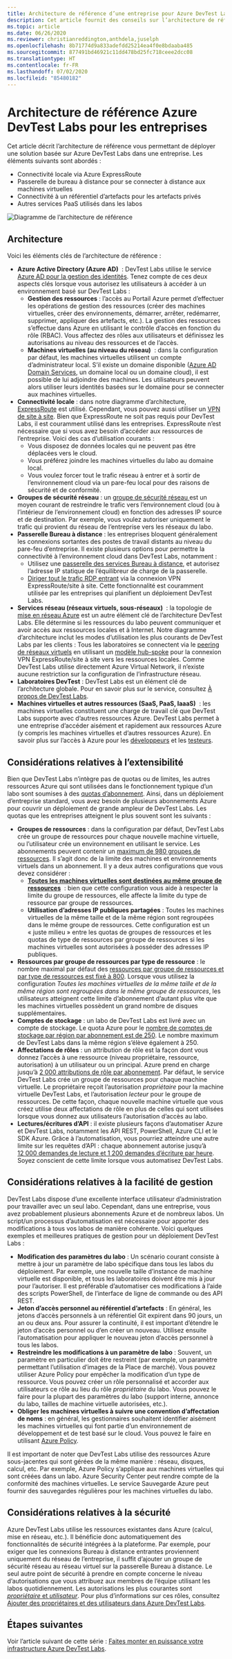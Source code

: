 ```yaml
---
title: Architecture de référence d’une entreprise pour Azure DevTest Labs
description: Cet article fournit des conseils sur l’architecture de référence pour Azure DevTest Labs dans une entreprise.
ms.topic: article
ms.date: 06/26/2020
ms.reviewer: christianreddington,anthdela,juselph
ms.openlocfilehash: 8b71774d9a833adefdd25214ea4f0e8bdaaba485
ms.sourcegitcommit: 877491bd46921c11dd478bd25fc718ceee2dcc08
ms.translationtype: HT
ms.contentlocale: fr-FR
ms.lasthandoff: 07/02/2020
ms.locfileid: "85480182"
---
```

# <a name="azure-devtest-labs-reference-architecture-for-enterprises"></a>Architecture de référence Azure DevTest Labs pour les entreprises
Cet article décrit l’architecture de référence vous permettant de déployer une solution basée sur Azure DevTest Labs dans une entreprise. Les éléments suivants sont abordés :
- Connectivité locale via Azure ExpressRoute
- Passerelle de bureau à distance pour se connecter à distance aux machines virtuelles
- Connectivité à un référentiel d’artefacts pour les artefacts privés
- Autres services PaaS utilisés dans les labos

![Diagramme de l’architecture de référence](./media/devtest-lab-reference-architecture/reference-architecture.png)

## <a name="architecture"></a>Architecture
Voici les éléments clés de l’architecture de référence :

- **Azure Active Directory (Azure AD)**  : DevTest Labs utilise le service [Azure AD pour la gestion des identités](../active-directory/fundamentals/active-directory-whatis.md). Tenez compte de ces deux aspects clés lorsque vous autorisez les utilisateurs à accéder à un environnement basé sur DevTest Labs :
    - **Gestion des ressources** : l’accès au Portail Azure permet d’effectuer les opérations de gestion des ressources (créer des machines virtuelles, créer des environnements, démarrer, arrêter, redémarrer, supprimer, appliquer des artefacts, etc.). La gestion des ressources s’effectue dans Azure en utilisant le contrôle d’accès en fonction du rôle (RBAC). Vous affectez des rôles aux utilisateurs et définissez les autorisations au niveau des ressources et de l’accès.
    - **Machines virtuelles (au niveau du réseau)**  : dans la configuration par défaut, les machines virtuelles utilisent un compte d’administrateur local. S’il existe un domaine disponible ([Azure AD Domain Services](../active-directory-domain-services/overview.md), un domaine local ou un domaine cloud), il est possible de lui adjoindre des machines. Les utilisateurs peuvent alors utiliser leurs identités basées sur le domaine pour se connecter aux machines virtuelles.
- **Connectivité locale** : dans notre diagramme d’architecture, [ExpressRoute](../expressroute/expressroute-introduction.md) est utilisé. Cependant, vous pouvez aussi utiliser un [VPN de site à site](../vpn-gateway/vpn-gateway-about-vpn-gateway-settings.md). Bien que ExpressRoute ne soit pas requis pour DevTest Labs, il est couramment utilisé dans les entreprises. ExpressRoute n’est nécessaire que si vous avez besoin d’accéder aux ressources de l’entreprise. Voici des cas d’utilisation courants :
    - Vous disposez de données locales qui ne peuvent pas être déplacées vers le cloud.
    - Vous préférez joindre les machines virtuelles du labo au domaine local.
    - Vous voulez forcer tout le trafic réseau à entrer et à sortir de l’environnement cloud via un pare-feu local pour des raisons de sécurité et de conformité.
- **Groupes de sécurité réseau** : un [groupe de sécurité réseau ](../virtual-network/security-overview.md) est un moyen courant de restreindre le trafic vers l’environnement cloud (ou à l’intérieur de l’environnement cloud) en fonction des adresses IP source et de destination. Par exemple, vous voulez autoriser uniquement le trafic qui provient du réseau de l’entreprise vers les réseaux du labo.
- **Passerelle Bureau à distance** : les entreprises bloquent généralement les connexions sortantes des postes de travail distants au niveau du pare-feu d’entreprise. Il existe plusieurs options pour permettre la connectivité à l’environnement cloud dans DevTest Labs, notamment :
  - Utilisez une [passerelle des services Bureau à distance](/windows-server/remote/remote-desktop-services/desktop-hosting-logical-architecture), et autorisez l’adresse IP statique de l’équilibreur de charge de la passerelle.
  - [Diriger tout le trafic RDP entrant](../vpn-gateway/vpn-gateway-forced-tunneling-rm.md) via la connexion VPN ExpressRoute/site à site. Cette fonctionnalité est couramment utilisée par les entreprises qui planifient un déploiement DevTest Labs.
- **Services réseau (réseaux virtuels, sous-réseaux)**  : la topologie de [mise en réseau Azure](../networking/networking-overview.md) est un autre élément clé de l’architecture DevTest Labs. Elle détermine si les ressources du labo peuvent communiquer et avoir accès aux ressources locales et à Internet. Notre diagramme d’architecture inclut les modes d’utilisation les plus courants de DevTest Labs par les clients : Tous les laboratoires se connectent via le [peering de réseaux virtuels](../virtual-network/virtual-network-peering-overview.md) en utilisant un [modèle hub-spoke](/azure/architecture/reference-architectures/hybrid-networking/hub-spoke) pour la connexion VPN ExpressRoute/site à site vers les ressources locales. Comme DevTest Labs utilise directement Azure Virtual Network, il n’existe aucune restriction sur la configuration de l’infrastructure réseau.
- **Laboratoires DevTest** :  DevTest Labs est un élément clé de l’architecture globale. Pour en savoir plus sur le service, consultez [À propos de DevTest Labs](devtest-lab-overview.md).
- **Machines virtuelles et autres ressources (SaaS, PaaS, IaaaS)**  :  les machines virtuelles constituent une charge de travail clé que DevTest Labs supporte avec d’autres ressources Azure. DevTest Labs permet à une entreprise d’accéder aisément et rapidement aux ressources Azure (y compris les machines virtuelles et d’autres ressources Azure). En savoir plus sur l’accès à Azure pour les [développeurs](devtest-lab-developer-lab.md) et les [testeurs](devtest-lab-test-env.md).

## <a name="scalability-considerations"></a>Considérations relatives à l’extensibilité
Bien que DevTest Labs n’intègre pas de quotas ou de limites, les autres ressources Azure qui sont utilisées dans le fonctionnement typique d’un labo sont soumises à des [quotas d’abonnement](../azure-resource-manager/management/azure-subscription-service-limits.md). Ainsi, dans un déploiement d’entreprise standard, vous avez besoin de plusieurs abonnements Azure pour couvrir un déploiement de grande ampleur de DevTest Labs. Les quotas que les entreprises atteignent le plus souvent sont les suivants :

- **Groupes de ressources** : dans la configuration par défaut, DevTest Labs crée un groupe de ressources pour chaque nouvelle machine virtuelle, ou l’utilisateur crée un environnement en utilisant le service. Les abonnements peuvent contenir un [maximum de 980 groupes de ressources](../azure-resource-manager/management/azure-subscription-service-limits.md#subscription-limits). Il s’agit donc de la limite des machines et environnements virtuels dans un abonnement. Il y a deux autres configurations que vous devez considérer :
    - **[Toutes les machines virtuelles sont destinées au même groupe de ressources](resource-group-control.md)**  : bien que cette configuration vous aide à respecter la limite du groupe de ressources, elle affecte la limite du type de ressource par groupe de ressources.
    - **Utilisation d’adresses IP publiques partagées** : Toutes les machines virtuelles de la même taille et de la même région sont regroupées dans le même groupe de ressources. Cette configuration est un « juste milieu » entre les quotas de groupes de ressources et les quotas de type de ressources par groupe de ressources si les machines virtuelles sont autorisées à posséder des adresses IP publiques.
- **Ressources par groupe de ressources par type de ressource** : le nombre maximal par défaut des [ressources par groupe de ressources et par type de ressources est fixé à 800](../azure-resource-manager/management/azure-subscription-service-limits.md#resource-group-limits).  Lorsque vous utilisez la configuration *Toutes les machines virtuelles de la même taille et de la même région sont regroupées dans le même groupe de ressources*, les utilisateurs atteignent cette limite d’abonnement d’autant plus vite que les machines virtuelles possèdent un grand nombre de disques supplémentaires.
- **Comptes de stockage** : un labo de DevTest Labs est livré avec un compte de stockage. Le quota Azure pour le [nombre de comptes de stockage par région par abonnement est de 250](../azure-resource-manager/management/azure-subscription-service-limits.md#storage-limits). Le nombre maximum de DevTest Labs dans la même région s’élève également à 250.
- **Affectations de rôles** : un attribution de rôle est la façon dont vous donnez l’accès à une ressource (niveau propriétaire, ressource, autorisation) à un utilisateur ou un principal. Azure prend en charge jusqu’à [2 000 attributions de rôle par abonnement](../azure-resource-manager/management/azure-subscription-service-limits.md#role-based-access-control-limits). Par défaut, le service DevTest Labs crée un groupe de ressources pour chaque machine virtuelle. Le propriétaire reçoit l’autorisation *propriétaire* pour la machine virtuelle DevTest Labs, et l’autorisation *lecteur* pour le groupe de ressources. De cette façon, chaque nouvelle machine virtuelle que vous créez utilise deux affectations de rôle en plus de celles qui sont utilisées lorsque vous donnez aux utilisateurs l’autorisation d’accès au labo.
- **Lectures/écritures d’API** : il existe plusieurs façons d’automatiser Azure et DevTest Labs, notamment les API REST, PowerShell, Azure CLI et le SDK Azure. Grâce à l’automatisation, vous pourriez atteindre une autre limite sur les requêtes d’API : chaque abonnement autorise jusqu’à [12 000 demandes de lecture et 1 200 demandes d’écriture par heure](../azure-resource-manager/management/request-limits-and-throttling.md). Soyez conscient de cette limite lorsque vous automatisez DevTest Labs.

## <a name="manageability-considerations"></a>Considérations relatives à la facilité de gestion
DevTest Labs dispose d’une excellente interface utilisateur d’administration pour travailler avec un seul labo. Cependant, dans une entreprise, vous avez probablement plusieurs abonnements Azure et de nombreux labos. Un script/un processus d’automatisation est nécessaire pour apporter des modifications à tous vos labos de manière cohérente. Voici quelques exemples et meilleures pratiques de gestion pour un déploiement DevTest Labs :

- **Modification des paramètres du labo** : Un scénario courant consiste à mettre à jour un paramètre de labo spécifique dans tous les labos du déploiement. Par exemple, une nouvelle taille d’instance de machine virtuelle est disponible, et tous les laboratoires doivent être mis à jour pour l’autoriser. Il est préférable d’automatiser ces modifications à l’aide des scripts PowerShell, de l’interface de ligne de commande ou des API REST.  
- **Jeton d’accès personnel au référentiel d’artefacts** :  En général, les jetons d’accès personnels à un référentiel Git expirent dans 90 jours, un an ou deux ans. Pour assurer la continuité, il est important d’étendre le jeton d’accès personnel ou d’en créer un nouveau. Utilisez ensuite l’automatisation pour appliquer le nouveau jeton d’accès personnel à tous les labos.
- **Restreindre les modifications à un paramètre de labo** : Souvent, un paramètre en particulier doit être restreint (par exemple, un paramètre permettant l’utilisation d’images de la Place de marché). Vous pouvez utiliser Azure Policy pour empêcher la modification d’un type de ressource. Vous pouvez créer un rôle personnalisé et accorder aux utilisateurs ce rôle au lieu du rôle *propriétaire* du labo. Vous pouvez le faire pour la plupart des paramètres du labo (support interne, annonce du labo, tailles de machine virtuelle autorisées, etc.).
- **Obliger les machines virtuelles à suivre une convention d’affectation de noms** : en général, les gestionnaires souhaitent identifier aisément les machines virtuelles qui font partie d’un environnement de développement et de test basé sur le cloud. Vous pouvez le faire en utilisant [Azure Policy](https://github.com/Azure/azure-policy/tree/master/samples/TextPatterns/allow-multiple-name-patterns).

Il est important de noter que DevTest Labs utilise des ressources Azure sous-jacentes qui sont gérées de la même manière : réseau, disques, calcul, etc. Par exemple, Azure Policy s’applique aux machines virtuelles qui sont créées dans un labo. Azure Security Center peut rendre compte de la conformité des machines virtuelles. Le service Sauvegarde Azure peut fournir des sauvegardes régulières pour les machines virtuelles du labo.

## <a name="security-considerations"></a>Considérations relatives à la sécurité
Azure DevTest Labs utilise les ressources existantes dans Azure (calcul, mise en réseau, etc.). Il bénéficie donc automatiquement des fonctionnalités de sécurité intégrées à la plateforme. Par exemple, pour exiger que les connexions Bureau à distance entrantes proviennent uniquement du réseau de l’entreprise, il suffit d’ajouter un groupe de sécurité réseau au réseau virtuel sur la passerelle Bureau à distance. Le seul autre point de sécurité à prendre en compte concerne le niveau d’autorisations que vous attribuez aux membres de l’équipe utilisant les labos quotidiennement. Les autorisations les plus courantes sont [*propriétaire* et *utilisateur*](devtest-lab-add-devtest-user.md). Pour plus d’informations sur ces rôles, consultez [Ajouter des propriétaires et des utilisateurs dans Azure DevTest Labs](devtest-lab-add-devtest-user.md).

## <a name="next-steps"></a>Étapes suivantes
Voir l’article suivant de cette série : [Faites monter en puissance votre infrastructure Azure DevTest Labs](devtest-lab-guidance-scale.md).
